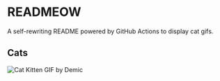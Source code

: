 # READMEOW

A self-rewriting README powered by GitHub Actions to display cat gifs.

## Cats

![Cat Kitten GIF by Demic](https://media4.giphy.com/media/3oriO0OEd9QIDdllqo/200.gif?cid=9acd02da27chle99avhqcicwr6413s0sii7n2xqqhwkmu0vm&ep=v1_gifs_search&rid=200.gif&ct=g)
